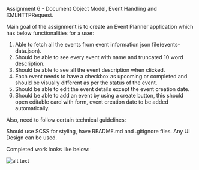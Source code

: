 Assignment 6 - Document Object Model, Event Handling and XMLHTTPRequest.

Main goal of the assignment is to create an Event Planner application which has below functionalities for a user:

1. Able to fetch all the events from event information json file(events-data.json).
2. Should be able to see every event with name and truncated 10 word description.
3. Should be able to see all the event description when clicked.
4. Each event needs to have a checkbox as upcoming or completed and should be visually different as per the status of the event.
5. Should be able to edit the event details except the event creation date.
6. Should be able to add an event by using a create button, this should open editable card with form, event creation date to be added automatically.

Also, need to follow certain technical guidelines:

Should use SCSS for styling, have README.md and .gitignore files. Any UI Design can be used.

Completed work looks like below:

![alt text](<Screen Recording 2024-10-21 at 10.32.24 PM-1.gif>)
